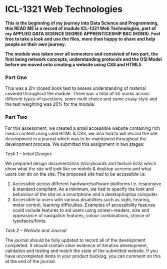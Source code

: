 # ICL-1321 Web Technologies #

**This is the beginning of my journey into Data Science and Programming, this READ ME is a record of module ICL-1321 Web Technologies, part of my APPLIED DATA SCIENCE DEGREE APPRENTICESHIP BSC (HONS). Feel free to take a look and use the files, more than happy to share and help people on their own journey.**

**The module was taken over all semesters and consisted of two part, the first being network concepts, understanding protocols and the OSI Model before we moved onto creating a website using CSS and HTML5**


### Part One ###
This was a 2hr closed book test to assess understanding of material covered throughout the module. There was a total of 50 marks across different types of questions, some multi choice and some essay style and the test weighting was 20% for the module.

### Part Two ###
For this assessment, we created a small accessible website containing rich media content using valid HTML & CSS, we also had to will record the site development in a journal which was to be maintained throughout the development process. We submitted this assignment in two stages:

*Task 1 – Initial Designs*

We prepared design documentation (storyboards and feature lists) which show what the site will look like on mobile & desktop screens and what users can do on the site. The proposed site had to be accessible i.e.

1. Accessible across different hardware/software platforms i.e. responsive & standard compliant. As a minimum, we had to specify the look and behaviour of the site on a smartphone and a desktop/laptop computer. 
2. Accessible to users with various disabilities such as sight, hearing, motor control, learning difficulties. Examples of accessibility features could include features to aid users using screen-readers, size and appearance of navigation features, colour combinations, choice of typefaces/fonts.

*Task 2 – Website and Journal*

The journal should be fully updated to record all of the development completed. It should contain clear evidence of iterative development, validation and
testing and match the state of the submitted website. If you have uncompleted items in your product backlog, you can comment on this at the end of the
journal.
